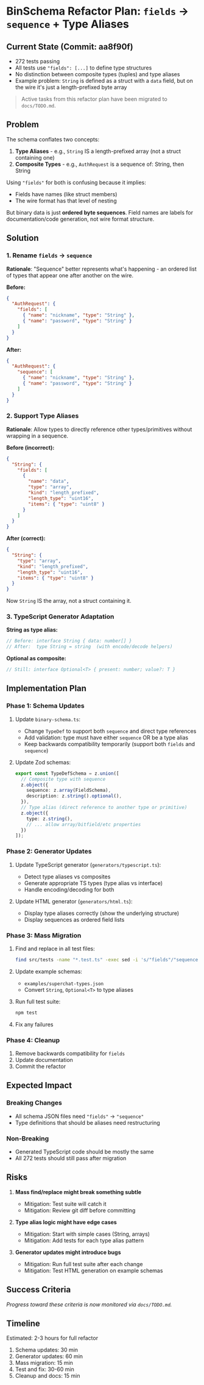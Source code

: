 # BinSchema Refactor Plan: `fields` → `sequence` + Type Aliases

## Current State (Commit: aa8f90f)

- 272 tests passing
- All tests use `"fields": [...]` to define type structures
- No distinction between composite types (tuples) and type aliases
- Example problem: `String` is defined as a struct with a `data` field, but on the wire it's just a length-prefixed byte array

> Active tasks from this refactor plan have been migrated to `docs/TODO.md`.

## Problem

The schema conflates two concepts:

1. **Type Aliases** - e.g., `String` IS a length-prefixed array (not a struct containing one)
2. **Composite Types** - e.g., `AuthRequest` is a sequence of: String, then String

Using `"fields"` for both is confusing because it implies:
- Fields have names (like struct members)
- The wire format has that level of nesting

But binary data is just **ordered byte sequences**. Field names are labels for documentation/code generation, not wire format structure.

## Solution

### 1. Rename `fields` → `sequence`

**Rationale**: "Sequence" better represents what's happening - an ordered list of types that appear one after another on the wire.

**Before:**
```json
{
  "AuthRequest": {
    "fields": [
      { "name": "nickname", "type": "String" },
      { "name": "password", "type": "String" }
    ]
  }
}
```

**After:**
```json
{
  "AuthRequest": {
    "sequence": [
      { "name": "nickname", "type": "String" },
      { "name": "password", "type": "String" }
    ]
  }
}
```

### 2. Support Type Aliases

**Rationale**: Allow types to directly reference other types/primitives without wrapping in a sequence.

**Before (incorrect):**
```json
{
  "String": {
    "fields": [
      {
        "name": "data",
        "type": "array",
        "kind": "length_prefixed",
        "length_type": "uint16",
        "items": { "type": "uint8" }
      }
    ]
  }
}
```

**After (correct):**
```json
{
  "String": {
    "type": "array",
    "kind": "length_prefixed",
    "length_type": "uint16",
    "items": { "type": "uint8" }
  }
}
```

Now `String` IS the array, not a struct containing it.

### 3. TypeScript Generator Adaptation

**String as type alias:**
```typescript
// Before: interface String { data: number[] }
// After:  type String = string  (with encode/decode helpers)
```

**Optional<T> as composite:**
```typescript
// Still: interface Optional<T> { present: number; value?: T }
```

## Implementation Plan

### Phase 1: Schema Updates
1. Update `binary-schema.ts`:
   - Change `TypeDef` to support both `sequence` and direct type references
   - Add validation: type must have either `sequence` OR be a type alias
   - Keep backwards compatibility temporarily (support both `fields` and `sequence`)

2. Update Zod schemas:
   ```typescript
   export const TypeDefSchema = z.union([
     // Composite type with sequence
     z.object({
       sequence: z.array(FieldSchema),
       description: z.string().optional(),
     }),
     // Type alias (direct reference to another type or primitive)
     z.object({
       type: z.string(),
       // ... allow array/bitfield/etc properties
     })
   ]);
   ```

### Phase 2: Generator Updates
1. Update TypeScript generator (`generators/typescript.ts`):
   - Detect type aliases vs composites
   - Generate appropriate TS types (type alias vs interface)
   - Handle encoding/decoding for both

2. Update HTML generator (`generators/html.ts`):
   - Display type aliases correctly (show the underlying structure)
   - Display sequences as ordered field lists

### Phase 3: Mass Migration
1. Find and replace in all test files:
   ```bash
   find src/tests -name "*.test.ts" -exec sed -i 's/"fields"/"sequence"/g' {} +
   ```

2. Update example schemas:
   - `examples/superchat-types.json`
   - Convert `String`, `Optional<T>` to type aliases

3. Run full test suite:
   ```bash
   npm test
   ```

4. Fix any failures

### Phase 4: Cleanup
1. Remove backwards compatibility for `fields`
2. Update documentation
3. Commit the refactor

## Expected Impact

### Breaking Changes
- All schema JSON files need `"fields"` → `"sequence"`
- Type definitions that should be aliases need restructuring

### Non-Breaking
- Generated TypeScript code should be mostly the same
- All 272 tests should still pass after migration

## Risks

1. **Mass find/replace might break something subtle**
   - Mitigation: Test suite will catch it
   - Mitigation: Review git diff before committing

2. **Type alias logic might have edge cases**
   - Mitigation: Start with simple cases (String, arrays)
   - Mitigation: Add tests for each type alias pattern

3. **Generator updates might introduce bugs**
   - Mitigation: Run full test suite after each change
   - Mitigation: Test HTML generation on example schemas

## Success Criteria

_Progress toward these criteria is now monitored via `docs/TODO.md`._

## Timeline

Estimated: 2-3 hours for full refactor

1. Schema updates: 30 min
2. Generator updates: 60 min
3. Mass migration: 15 min
4. Test and fix: 30-60 min
5. Cleanup and docs: 15 min
